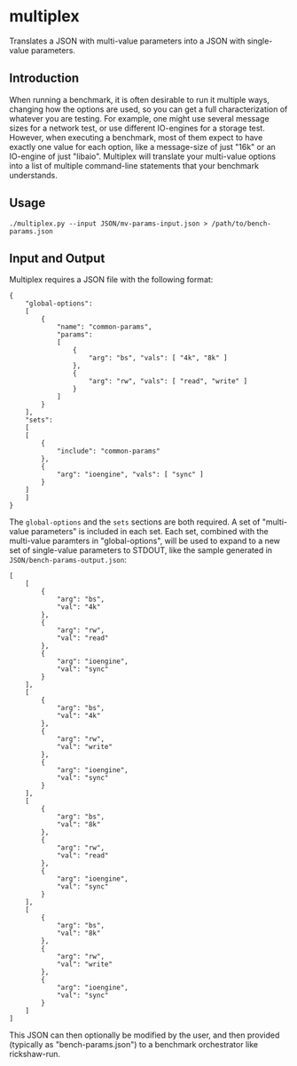 # multiplex
Translates a JSON with multi-value parameters into a JSON with single-value parameters.

## Introduction
When running a benchmark, it is often desirable to run it multiple ways, changing how the options are used, so you can get a full characterization of whatever you are testing.  For example, one might use several message sizes for a network test, or use different IO-engines for a storage test.  However, when executing a benchmark, most of them expect to have exactly one value for each option, like a message-size of just "16k" or an IO-engine of just "libaio".  Multiplex will translate your multi-value options into a list of multiple command-line statements that your benchmark understands.

## Usage
```
./multiplex.py --input JSON/mv-params-input.json > /path/to/bench-params.json
```

## Input and Output
Multiplex requires a JSON file with the following format:
```
{
    "global-options":
    [
        {
            "name": "common-params",
            "params":
            [
                {
                    "arg": "bs", "vals": [ "4k", "8k" ]
                },
                {
                    "arg": "rw", "vals": [ "read", "write" ]
                }
            ]
        }
    ],
    "sets":
    [
    [
        {
            "include": "common-params"
        },
        {
            "arg": "ioengine", "vals": [ "sync" ]
        }
    ]
    ]
}
```

The `global-options` and the `sets` sections are both required.
A set of "multi-value parameters" is included in each set.  Each set, combined
with the multi-value paramters in "global-options", will be used to expand to a new set
of single-value parameters to STDOUT, like the sample generated in
`JSON/bench-params-output.json`:
```
[
    [
        {
            "arg": "bs",
            "val": "4k"
        },
        {
            "arg": "rw",
            "val": "read"
        },
        {
            "arg": "ioengine",
            "val": "sync"
        }
    ],
    [
        {
            "arg": "bs",
            "val": "4k"
        },
        {
            "arg": "rw",
            "val": "write"
        },
        {
            "arg": "ioengine",
            "val": "sync"
        }
    ],
    [
        {
            "arg": "bs",
            "val": "8k"
        },
        {
            "arg": "rw",
            "val": "read"
        },
        {
            "arg": "ioengine",
            "val": "sync"
        }
    ],
    [
        {
            "arg": "bs",
            "val": "8k"
        },
        {
            "arg": "rw",
            "val": "write"
        },
        {
            "arg": "ioengine",
            "val": "sync"
        }
    ]
]
```

This JSON can then optionally be modified by the user, and then provided
(typically as "bench-params.json") to a benchmark orchestrator like
rickshaw-run.

